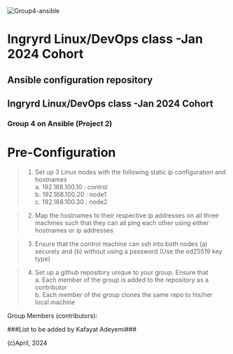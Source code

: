 ![Group4-ansible](https://github.com/Davikky/ingryd_Group4_ansible-project/assets/105892641/6d463092-8676-4e72-a781-b3cac64a8ae2)
# Ingryrd Linux/DevOps class -Jan 2024 Cohort

## Ansible configuration repository
## Ingryrd Linux/DevOps class -Jan 2024 Cohort

### Group 4 on Ansible (Project 2)

# Pre-Configuration

> 1. Set up 3 Linux nodes with the following static ip configuration and hostnames  
	a. 192.168.100.10 : control  
	b. 192.168.100.20 : node1  
	c. 192.168.100.30 : node2  

> 2. Map the hostnames to their respective ip addresses on all three machines such that they can all ping each other using either hostnames or ip addresses  

> 3. Ensure that the control machine can ssh into both nodes (a) securely and (b) without using a password (Use the ed25519 key type)  

> 4. Set up a github repository unique to your group. Ensure that  
	a. Each member of the group is added to the repository as a contributor  
	b. Each member of the group clones the same repo to his/her local machine  


Group Members (contributors):

###List to be added by Kafayat Adeyemi###

(c)April, 2024
